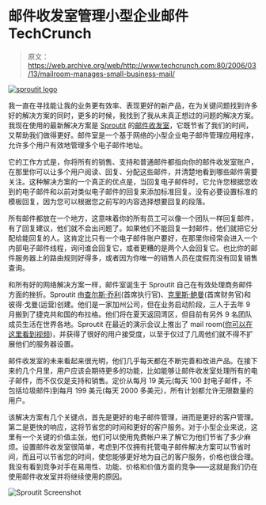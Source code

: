 # 邮件收发室管理小型企业邮件 TechCrunch

> 原文：<https://web.archive.org/web/http://www.techcrunch.com:80/2006/03/13/mailroom-manages-small-business-mail/>

[![sproutit logo](img/1451a3e715560c1d0cc223c325f35535.png)](https://web.archive.org/web/20221209141352/http://www.sproutit.com/mailroom)

我一直在寻找能让我的业务更有效率、表现更好的新产品，在为关键问题找到许多好的解决方案的同时，更多的时候，我找到了我从未真正想过的问题的解决方案。我现在使用的最新解决方案是 [Sproutit](https://web.archive.org/web/20221209141352/http://www.sproutit.com/) 的[邮件收发室](https://web.archive.org/web/20221209141352/http://www.sproutit.com/mailroom)，它既节省了我们的时间，又帮助我们做得更好。邮件室是一个基于网络的小型企业电子邮件管理应用程序，允许多个用户有效地管理多个电子邮件地址。

它的工作方式是，你将所有的销售、支持和普通邮件都指向你的邮件收发室账户，在那里你可以让多个用户阅读、回复、分配这些邮件，并清楚地看到哪些邮件需要关注。这种解决方案的一个真正的优点是，当回复电子邮件时，它允许您根据您收到的电子邮件和以前对类似电子邮件的回复来添加标准回复。没有必要设置标准的模板回复，因为您可以根据您之前写的内容选择想要回复的段落。

所有邮件都放在一个地方，这意味着你的所有员工可以像一个团队一样回复邮件，有了回复建议，他们就不会出问题了。如果他们不能回复一封邮件，他们就把它分配给能回复的人。这肯定比只有一个电子邮件账户要好，在那里你经常会进入一个内部电子邮件线程，询问谁会回复它，或者更糟的是两个人会回复它。也比你的邮件服务器上的路由规则好得多，或者因为你唯一的销售人员在度假而没有回复销售查询。

和所有好的网络解决方案一样，邮件室诞生于 Sproutit 自己在有效处理商务邮件方面的挫折。Sproutit 由[查尔斯·乔利](https://web.archive.org/web/20221209141352/http://www.okito.net/)(首席执行官)、[克里斯·鲍曼](https://web.archive.org/web/20221209141352/http://texan.blogs.com/)(首席财务官)和彼得·戈曼(运营)创建。他们是一家加州公司，但在业务启动阶段，三人于去年 9 月搬到了捷克共和国的布拉格。他们将在夏天返回湾区，但目前有另外 9 名团队成员生活在世界各地。Sproutit 在最近的演示会议上推出了 mail room([你可以在这里看到视频](https://web.archive.org/web/20221209141352/http://www.demo.com/demonstrators/demo2006/63034.html))，并获得了很好的用户接受度，以至于仅过了几周他们就不得不扩展他们的服务器设置。

邮件收发室的未来看起来很光明，他们几乎每天都在不断完善和改进产品。在接下来的几个月里，用户应该会期待更多的功能，比如能够让邮件收发室处理所有的电子邮件，而不仅仅是支持和销售。定价从每月 19 美元(每天 100 封电子邮件，不包括垃圾邮件)到每月 199 美元(每天 2000 多美元)，所有计划都允许无限数量的用户。

该解决方案有几个关键点，首先是更好的电子邮件管理，进而是更好的客户管理。第二是更快的响应，这将节省您的时间和更好的客户服务。对于小型企业来说，这里有一个关键的价值主张，他们可以使用免费帐户来了解它为他们节省了多少麻烦。设置邮件收发室很简单，考虑到不仅拥有托管电子邮件解决方案可以节省时间，而且可以节省您的时间，使您能够更好地为自己的客户服务，价格也很合理。我没有看到竞争对手在易用性、功能、价格和价值方面的竞争——这就是我们仍在使用邮件收发室并将继续使用的原因。

![Sproutit Screenshot](img/4aef8bf3116abf46e9f40951246b3233.png)